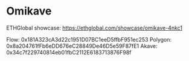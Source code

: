 # Omikave
ETHGlobal showcase: https://ethglobal.com/showcase/omikave-4nkc1

Flow: 0x181A323cA3d22c1951D07BC1eeD5ffbF951ec253
Polygon: 0x8a204761fFb6eDD676eC28849De46D5e59F87fE1
Akave: 0x34c7f229740814eb01fbC2112E6183713876F98f
